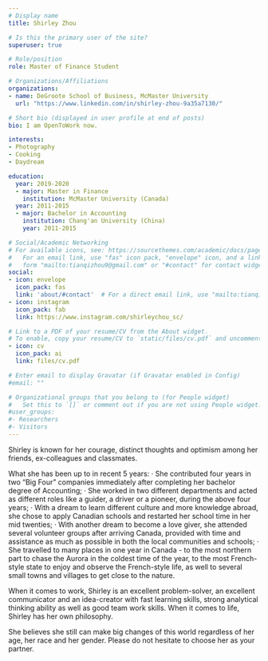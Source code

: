 ```yaml
---
# Display name
title: Shirley Zhou

# Is this the primary user of the site?
superuser: true

# Role/position
role: Master of Finance Student

# Organizations/Affiliations
organizations:
- name: DeGroote School of Business, McMaster University
  url: "https://www.linkedin.com/in/shirley-zhou-9a35a7130/"

# Short bio (displayed in user profile at end of posts)
bio: I am OpenToWork now.

interests:
- Photography
- Cooking
- Daydream

education:
  year: 2019-2020
  - major: Master in Finance
    institution: McMaster University (Canada)
  year: 2011-2015
  - major: Bachelor in Accounting
    institution: Chang'an University (China)
    year: 2011-2015

# Social/Academic Networking
# For available icons, see: https://sourcethemes.com/academic/docs/page-builder/#icons
#   For an email link, use "fas" icon pack, "envelope" icon, and a link in the
#   form "mailto:tianqizhou9@gmail.com" or "#contact" for contact widget.
social:
- icon: envelope
  icon_pack: fas
  link: 'about/#contact'  # For a direct email link, use "mailto:tianqizhou9@gmail.com".
- icon: instagram
  icon_pack: fab
  link: https://www.instagram.com/shirleychou_sc/

# Link to a PDF of your resume/CV from the About widget.
# To enable, copy your resume/CV to `static/files/cv.pdf` and uncomment the lines below.
- icon: cv
  icon_pack: ai
  link: files/cv.pdf

# Enter email to display Gravatar (if Gravatar enabled in Config)
#email: ""

# Organizational groups that you belong to (for People widget)
#   Set this to `[]` or comment out if you are not using People widget.
#user_groups:
#- Researchers
#- Visitors
---
```


Shirley is known for her courage, distinct thoughts and optimism among her friends, ex-colleagues and classmates.

What she has been up to in recent 5 years:
· She contributed four years in two “Big Four” companies immediately after completing her bachelor degree of Accounting;
· She worked in two different departments and acted as different roles like a guider, a driver or a pioneer, during the above four years;
· With a dream to learn different culture and more knowledge abroad, she chose to apply Canadian schools and restarted her school time in her mid twenties;
· With another dream to become a love giver, she attended several volunteer groups after arriving Canada, provided with time and assistance as much as possible in both the local communities and schools;
· She travelled to many places in one year in Canada - to the most northern part to chase the Aurora in the coldest time of the year, to the most French-style state to enjoy and observe the French-style life, as well to several small towns and villages to get close to the nature.

When it comes to work, Shirley is an excellent problem-solver, an excellent communicator and an idea-creator with fast learning skills, strong analytical thinking ability as well as good team work skills.
When it comes to life, Shirley has her own philosophy.

She believes she still can make big changes of this world regardless of her age, her race and her gender. Please do not hesitate to choose her as your partner.


